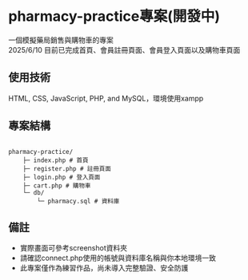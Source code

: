 # pharmacy-practice專案(開發中)
一個模擬藥局銷售與購物車的專案<br/>
2025/6/10 目前已完成首頁、會員註冊頁面、會員登入頁面以及購物車頁面

## 使用技術
HTML, CSS, JavaScript, PHP, and MySQL，環境使用xampp

## 專案結構
<pre><code>  
pharmacy-practice/
    ├─ index.php # 首頁
    ├─ register.php # 註冊頁面
    ├─ login.php # 登入頁面
    ├─ cart.php # 購物車
    └─ db/
        └─ pharmacy.sql # 資料庫
</code></pre>
## 備註
<ul>
    <li>實際畫面可參考screenshot資料夾</li>
    <li>請確認connect.php使用的帳號與資料庫名稱與你本地環境一致</li>
    <li>此專案僅作為練習作品，尚未導入完整驗證、安全防護</li>
</ul>


